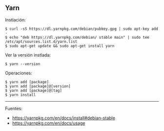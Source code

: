 ## Yarn

Instlación:

    $ curl -sS https://dl.yarnpkg.com/debian/pubkey.gpg | sudo apt-key add -
    $ echo "deb https://dl.yarnpkg.com/debian/ stable main" | sudo tee /etc/apt/sources.list.d/yarn.list
    $ sudo apt-get update && sudo apt-get install yarn
    
Ver la versión instlada:

    $ yarn --version
    
Operaciones:
    
    $ yarn add [package]
    $ yarn add [package]@[version]
    $ yarn add [package]@[tag]
    $ yarn install

---

Fuentes:

+ https://yarnpkg.com/en/docs/install#debian-stable
+ https://yarnpkg.com/en/docs/usage